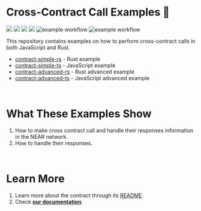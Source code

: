 # Cross-Contract Call Examples 👋 
[![](https://img.shields.io/badge/⋈%20Examples-Basics-green)](https://docs.near.org/tutorials/welcome)
[![](https://img.shields.io/badge/Contract-JS-yellow)](contract-ts)
[![](https://img.shields.io/badge/Contract-Rust-red)](contract-rs)
[![](https://img.shields.io/badge/Frontend-JS-yellow)](frontend)
![example workflow](https://github.com/near-examples/cross-contract-calls/actions/workflows/tests-ts.yml/badge.svg)
![example workflow](https://github.com/near-examples/cross-contract-calls/actions/workflows/tests-rs.yml/badge.svg)

This repository contains examples on how to perform cross-contract calls in both JavaScript and Rust.

- [contract-simple-rs](contract-simple-rs) - Rust example
- [contract-simple-ts](contract-simple-ts) - JavaScript example
- [contract-advanced-rs](contract-advanced-rs) - Rust advanced example
- [contract-advanced-ts](ccontract-advanced-ts) - JavaScript advanced example

<br />

# What These Examples Show

1. How to make cross contract call and handle their responses information in the NEAR network.
2. How to handle their responses.

<br />

# Learn More
1. Learn more about the contract through its [README](./contract-ts/README.md).
2. Check [**our documentation**](https://docs.near.org/tutorials/examples/xcc).
